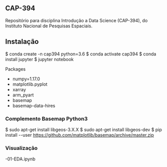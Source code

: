 ## CAP-394
Repositório para disciplina Introdução a Data Science (CAP-394), do Instituto Nacional de Pesquisas Espaciais.

## Instalação


$ conda create -n cap394 python=3.6
$ conda activate cap394
$ conda install jupyter
$ jupyter notebook

Packages
- numpy=1.17.0
- matplotlib.pyplot
- xarray
- arm_pyart
- basemap
- basemap-data-hires


### Complemento Basemap Python3
$ sudo apt-get install libgeos-3.X.X
$ sudo apt-get install libgeos-dev
$ pip install --user https://github.com/matplotlib/basemap/archive/master.zip


### Visualização

-01-EDA.ipynb

